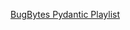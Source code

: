 [BugBytes Pydantic Playlist](https://www.youtube.com/playlist?list=PL-2EBeDYMIbQQGc6kiBSm81XspmwVuk-t)
